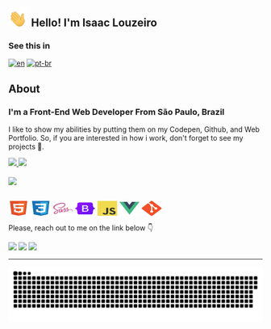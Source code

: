 ## <img src="https://github.com/IsaacLouzeiro/IsaacLouzeiro/blob/master/hi.gif" alt="Hi hand" title="Hi" width="40"> Hello! I'm Isaac Louzeiro

### See this in 
[![en](https://img.shields.io/badge/lang-en-red.svg)](https://github.com/IsaacLouzeiro/IsaacLouzeiro/blob/master/README.md)
[![pt-br](https://img.shields.io/badge/lang-pt--br-green.svg)](https://github.com/IsaacLouzeiro/IsaacLouzeiro/blob/master/README-PT.md)

## About

### I'm a Front-End Web Developer From São Paulo, Brazil

I like to show my abilities by putting them on my Codepen, Github, and Web Portfolio. So, if you are interested in how i work, don't forget to see my projects 🙂.

<a href="https://isaaclouzeiro.dev.br" target="_blank">
  <img src="https://img.shields.io/badge/website-000000?style=for-the-badge&logo=About.me&logoColor=white" />
</a>

<a href="https://codepen.io/isaaclouzeiro" target="_blank">
  <img src="https://img.shields.io/badge/Codepen-000000?style=for-the-badge&logo=codepen&logoColor=white" />
</a>
<br><br>

<a href="https://github.com/anuraghazra/github-readme-stats">
  <img align="center" src="https://github-readme-stats.vercel.app/api/top-langs/?username=IsaacLouzeiro&layout=compact&langs_count=6&theme=dark" />
</a>
<br><br>

<span><img align="center" src="https://raw.githubusercontent.com/devicons/devicon/master/icons/html5/html5-original.svg" height="30" width="40" title="HTML5" /></span>
<span><img align="center" src="https://raw.githubusercontent.com/devicons/devicon/master/icons/css3/css3-original.svg" height="30" width="40" title="CSS3" /></span>
<span><img align="center" src="https://raw.githubusercontent.com/devicons/devicon/master/icons/sass/sass-original.svg" height="30" width="40" title="SCSS" /></span>
<span><img align="center" src="https://raw.githubusercontent.com/devicons/devicon/master/icons/bootstrap/bootstrap-original.svg" height="30" title="Bootstrap" width="40" /></span>
<span><img align="center" src="https://raw.githubusercontent.com/devicons/devicon/master/icons/javascript/javascript-original.svg" height="30" width="40" title="JavaScript" /></span>
<span><img align="center" src="https://raw.githubusercontent.com/devicons/devicon/master/icons/vuejs/vuejs-original.svg" height="30" width="40" title="Vue JS" /></span>
<span><img align="center" src="https://raw.githubusercontent.com/devicons/devicon/master/icons/git/git-original.svg" height="30" width="40" title="Git" /></span>

Please, reach out to me on the link below 👇

<a href="https://instagram.com/isaac.louzeiro/" target="_blank"><img src="https://img.shields.io/badge/-Instagram-%23E4405F?style=for-the-badge&logo=instagram&logoColor=white" target="_blank"></a>
<a href = "mailto:isaacelias1110@gmail.com"><img src="https://img.shields.io/badge/-Gmail-%23333?style=for-the-badge&logo=gmail&logoColor=white" target="_blank"></a>
<a href="https://www.linkedin.com/in/isaac-louzeiro/" target="_blank"><img src="https://img.shields.io/badge/-LinkedIn-%230077B5?style=for-the-badge&logo=linkedin&logoColor=white" target="_blank"></a>

<hr>

![Snake animation](https://github.com/IsaacLouzeiro/IsaacLouzeiro/blob/output/github-contribution-grid-snake.svg)
